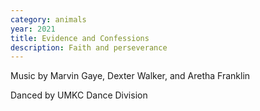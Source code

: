 ```yaml
---
category: animals
year: 2021
title: Evidence and Confessions
description: Faith and perseverance
---
```

Music by Marvin Gaye, Dexter Walker, and Aretha Franklin

Danced by UMKC Dance Division